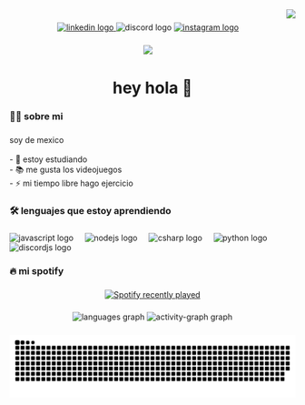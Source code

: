 <img align="right" height="120" src="https://i0.wp.com/codigoespagueti.com/wp-content/uploads/2019/10/neon-genesis-evangelion-shinji-ikari-hideaki-anno-relacion.jpg"  />

###

<div align="center">
  <a href="https://www.linkedin.com/in/everardo-garcia-romero-8599b8293/" target="_blank">
    <img src="https://img.shields.io/static/v1?message=LinkedIn&logo=linkedin&label=&color=0077B5&logoColor=white&labelColor=&style=for-the-badge" height="25" alt="linkedin logo"  />
  </a>
  <img src="https://img.shields.io/static/v1?message=Discord&logo=discord&label=&color=7289DA&logoColor=white&labelColor=&style=for-the-badge" height="25" alt="discord logo"  />
  <a href="https://www.instagram.com/everardo_gr_/" target="_blank">
    <img src="https://img.shields.io/static/v1?message=Instagram&logo=instagram&label=&color=E4405F&logoColor=white&labelColor=&style=for-the-badge" height="25" alt="instagram logo"  />
  </a>
</div>

###

<div align="center">
  <img src="https://visitor-badge.laobi.icu/badge?page_id=evergasterxd.evergasterxd&"  />
</div>

###

<h1 align="center">hey hola 👋</h1>

###

<h3 align="left">👩‍💻  sobre  mi</h3>

###

<p align="left">soy de mexico<br><br>- 🔭 estoy estudiando<br>- 📚 me gusta los videojuegos<br>- ⚡ mi tiempo libre hago ejercicio</p>

###

<h3 align="left">🛠 lenguajes que estoy aprendiendo</h3>

###

<div align="left">
  <img src="https://cdn.jsdelivr.net/gh/devicons/devicon/icons/javascript/javascript-original.svg" height="40" alt="javascript logo"  />
  <img width="12" />
  <img src="https://cdn.jsdelivr.net/gh/devicons/devicon/icons/nodejs/nodejs-original.svg" height="40" alt="nodejs logo"  />
  <img width="12" />
  <img src="https://cdn.jsdelivr.net/gh/devicons/devicon/icons/csharp/csharp-original.svg" height="40" alt="csharp logo"  />
  <img width="12" />
  <img src="https://cdn.jsdelivr.net/gh/devicons/devicon/icons/python/python-original.svg" height="40" alt="python logo"  />
  <img width="12" />
  <img src="https://cdn.jsdelivr.net/gh/devicons/devicon/icons/discordjs/discordjs-original.svg" height="40" alt="discordjs logo"  />
</div>


###

<h3 align="left">🔥   mi spotify</h3>

###

<div align="center">
  <a href="https://open.spotify.com/user/bo8na329r3m7830iyum4pulzl">
    <img src="https://spotify-recently-played-readme.vercel.app/api?user=bo8na329r3m7830iyum4pulzl&count=2&unique=false" alt="Spotify recently played"  />
  </a>
</div>

###

<div align="center">
  <img src="https://github-readme-stats.vercel.app/api/top-langs?username=evergasterxd&locale=en&hide_title=false&layout=compact&card_width=320&langs_count=5&theme=dracula&hide_border=false&order=2" height="150" alt="languages graph"  />
  <img src="https://github-readme-activity-graph.vercel.app/graph?username=evergasterxd&radius=16&theme=react&area=true&order=5" height="300" alt="activity-graph graph"  />
</div>

###

<img src="https://raw.githubusercontent.com/evergasterxd/evergasterxd/output/snake.svg" alt="Snake animation" />

###